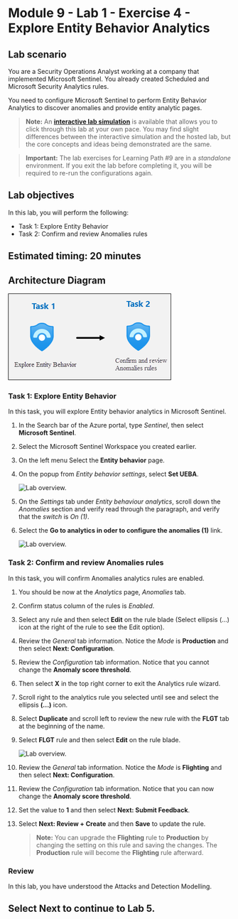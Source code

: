 # Module 9 - Lab 1 - Exercise 4 - Explore Entity Behavior Analytics

## Lab scenario

You are a Security Operations Analyst working at a company that implemented Microsoft Sentinel. You already created Scheduled and Microsoft Security Analytics rules. 

You need to configure Microsoft Sentinel to perform Entity Behavior Analytics to discover anomalies and provide entity analytic pages.

>**Note:** An **[interactive lab simulation](https://mslabs.cloudguides.com/guides/SC-200%20Lab%20Simulation%20-%20Explore%20entity%20behavior%20analytics)** is available that allows you to click through this lab at your own pace. You may find slight differences between the interactive simulation and the hosted lab, but the core concepts and ideas being demonstrated are the same. 

>**Important:** The lab exercises for Learning Path #9 are in a *standalone* environment. If you exit the lab before completing it, you will be required to re-run the configurations again.

## Lab objectives
 In this lab, you will perform the following:
- Task 1: Explore Entity Behavior 
- Task 2: Confirm and review Anomalies rules

## Estimated timing: 20 minutes

## Architecture Diagram

  ![Picture 1](../Media/archdialab9ex4.png)

### Task 1: Explore Entity Behavior 

In this task, you will explore Entity behavior analytics in Microsoft Sentinel.

1. In the Search bar of the Azure portal, type *Sentinel*, then select **Microsoft Sentinel**.

1. Select the Microsoft Sentinel Workspace you created earlier.

1. On the left menu Select the **Entity behavior** page.

1. On the popup from *Entity behavior settings*, select **Set UEBA**.

    ![Lab overview.](../Media/ueba.png)

1. On the *Settings* tab under *Entity behaviour analytics*, scroll down the *Anomalies* section and verify read through the paragraph, and verify that the *switch* is *On (1)*.

1. Select the **Go to analytics in oder to configure the anomalies (1)** link.

    ![Lab overview.](../Media/35.png)

### Task 2: Confirm and review Anomalies rules

In this task, you will confirm Anomalies analytics rules are enabled.

1. You should be now at the *Analytics* page, *Anomalies* tab.

1. Confirm status column of the rules is *Enabled*.

1. Select any rule and then select **Edit** on the rule blade (Select ellipsis (...) icon at the right of the rule to see the Edit option).

1. Review the *General* tab information. Notice the *Mode* is **Production** and then select **Next: Configuration**.

1. Review the *Configuration* tab information. Notice that you cannot change the **Anomaly score threshold**.

1. Then select **X** in the top right corner to exit the Analytics rule wizard.

1. Scroll right to the analytics rule you selected until see and select the ellipsis **(...)** icon.

1. Select **Duplicate** and scroll left to review the new rule with the **FLGT** tab at the beginning of the name.

1. Select **FLGT** rule and then select **Edit** on the rule blade.

     ![Lab overview.](../Media/flgt.png)

1. Review the *General* tab information. Notice the *Mode* is **Flighting** and then select **Next: Configuration**.

1. Review the *Configuration* tab information. Notice that you can now change the **Anomaly score threshold**.

1. Set the value to **1** and then select **Next: Submit Feedback**.

1. Select **Next: Review + Create** and then **Save** to update the rule.

    >**Note:** You can upgrade the **Flighting** rule to **Production** by changing the setting on this rule and saving the changes. The **Production** rule will become the **Flighting** rule afterward.
    
### Review
In this lab, you have understood the Attacks and Detection Modelling.

## Select **Next** to continue to Lab 5.
